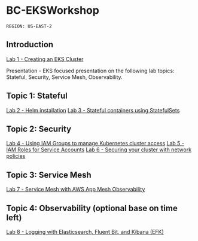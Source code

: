 
# BC-EKSWorkshop

```text
REGION: US-EAST-2
```

## Introduction

[Lab 1 - Creating an EKS Cluster](https://eksworkshop.com/020_prerequisites/aws_event/)

Presentation - EKS focused presentation on the following lab topics: Stateful, Security, Service Mesh, Observability.

## Topic 1: Stateful

[Lab 2 - Helm installation](https://eksworkshop.com/beginner/060_helm/)
[Lab 3 - Stateful containers using StatefulSets](https://www.eksworkshop.com/beginner/170_statefulset/)

## Topic 2: Security

[Lab 4 - Using IAM Groups to manage Kubernetes cluster access](https://www.eksworkshop.com/beginner/091_iam-groups/)
[Lab 5 - IAM Roles for Service Accounts](https://www.eksworkshop.com/beginner/110_irsa/)
[Lab 6 - Securing your cluster with network policies](https://www.eksworkshop.com/beginner/120_network-policies/)

## Topic 3: Service Mesh

[Lab 7 - Service Mesh with AWS App Mesh Observability](https://www.eksworkshop.com/advanced/320_servicemesh_with_appmesh/)

## Topic 4: Observability (optional base on time left)

[Lab 8 - Logging with Elasticsearch, Fluent Bit, and Kibana (EFK)](https://www.eksworkshop.com/intermediate/230_logging/)
